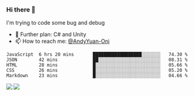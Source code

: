 ### Hi there 👋

I'm trying to code some bug and debug

- 🌱 Further plan: C# and Unity
- 📫 How to reach me: [@AndyYuan-Oni](https://github.com/AndyYuan-Oni)


<!--START_SECTION:waka-->
```text
JavaScript  6 hrs 20 mins       ██████████████████░░░░░░░   74.30 % 
JSON        42 mins             ██░░░░░░░░░░░░░░░░░░░░░░░   08.31 % 
HTML        28 mins             █░░░░░░░░░░░░░░░░░░░░░░░░   05.66 % 
CSS         26 mins             █░░░░░░░░░░░░░░░░░░░░░░░░   05.20 % 
Markdown    23 mins             █░░░░░░░░░░░░░░░░░░░░░░░░   04.66 %
```
<!--END_SECTION:waka-->

  <!--**AndyYuan-Oni/AndyYuan-Oni** is a ✨ _special_ ✨ repository because its `README.md` (this file) appears on your GitHub profile.-->
<!--[![Top Langs](https://github-readme-stats.vercel.app/api/top-langs/?username=AndyYUan-Oni&layout=compact)](https://github.com/AndyYUan-Oni/github-readme-stats)-->
<a href="https://github.com/AndyYUan-Oni/github-readme-stats">
  <img align="left" src="https://github-readme-stats.vercel.app/api?username=AndyYUan-Oni&hide=stars" />
</a>
<a href="https://github.com/AndyYUan-Oni/github-readme-stats">
  <img align="left" src="https://github-readme-stats.vercel.app/api/top-langs/?username=AndyYUan-Oni&layout=compact" />
</a>

